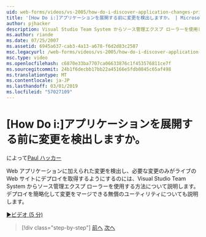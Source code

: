 ```yaml
---
uid: web-forms/videos/vs-2005/how-do-i-discover-application-changes-prior-to-deployment
title: '[How Do i:]アプリケーションを展開する前に変更を検出しますか。 | Microsoft Docs'
author: pjhacker
description: Visual Studio Team System からソース管理エクスプ ローラーを使用して、Web アプリケーションと ensur に加えられた変更を検出する方法について説明してください.
ms.author: riande
ms.date: 07/25/2007
ms.assetid: 6945a637-cab3-4a13-a678-f6d2d83c2587
msc.legacyurl: /web-forms/videos/vs-2005/how-do-i-discover-application-changes-prior-to-deployment
msc.type: video
ms.openlocfilehash: c6870e33ba7707ca06633876c1f453576811ce7f
ms.sourcegitcommit: 24b1f6decbb17bb22a45166e5fdb0845c65af498
ms.translationtype: MT
ms.contentlocale: ja-JP
ms.lasthandoff: 03/01/2019
ms.locfileid: "57027109"
---
```

<a name="how-do-i-discover-application-changes-prior-to-deployment"></a>[How Do i:]アプリケーションを展開する前に変更を検出しますか。
====================
によって[Paul ハッカー](https://github.com/pjhacker)

Web アプリケーションに加えられた変更を検出し、必要な変更のみがライブの Web サイトにデプロイを取得するようにするのには、Visual Studio Team System からソース管理エクスプ ローラーを使用する方法について説明します。 デプロイを簡略化して変更をマージできる無償のユーティリティについても説明します。

[&#9654;ビデオ (5 分)](https://channel9.msdn.com/Blogs/ASP-NET-Site-Videos/how-do-i-discover-application-changes-prior-to-deployment)

> [!div class="step-by-step"]
> [前へ](how-do-i-publish-and-analyze-test-results.md)
> [次へ](how-do-i-implement-continuous-integration-with-team-foundation.md)
